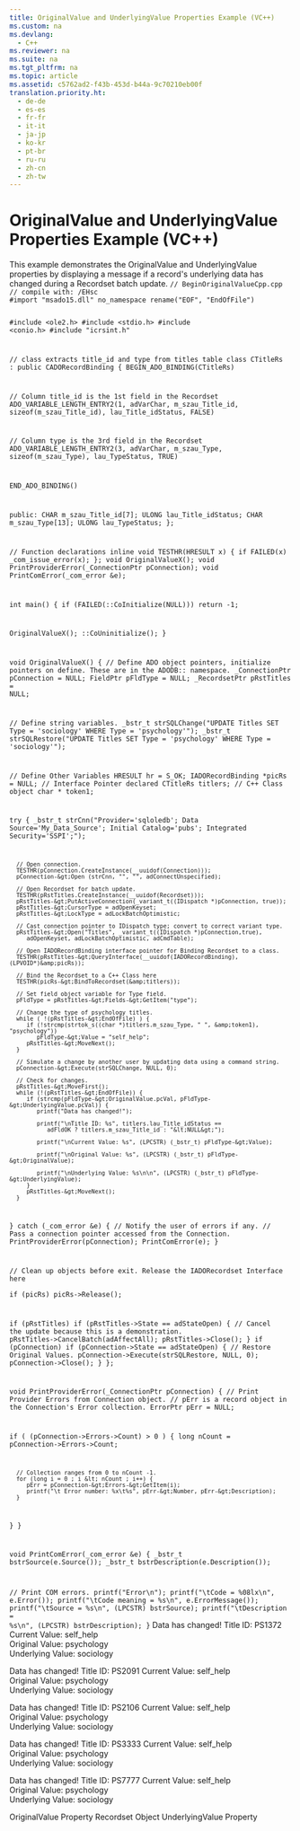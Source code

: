 ```yaml
---
title: OriginalValue and UnderlyingValue Properties Example (VC++)
ms.custom: na
ms.devlang: 
  - C++
ms.reviewer: na
ms.suite: na
ms.tgt_pltfrm: na
ms.topic: article
ms.assetid: c5762ad2-f43b-453d-b44a-9c70210eb00f
translation.priority.ht: 
  - de-de
  - es-es
  - fr-fr
  - it-it
  - ja-jp
  - ko-kr
  - pt-br
  - ru-ru
  - zh-cn
  - zh-tw
---
```

# OriginalValue and UnderlyingValue Properties Example (VC++)
<?xml version="1.0" encoding="utf-8"?>
<developerReferenceWithoutSyntaxDocument xmlns="http://ddue.schemas.microsoft.com/authoring/2003/5" xmlns:xlink="http://www.w3.org/1999/xlink" xmlns:xsi="http://www.w3.org/2001/XMLSchema-instance" xsi:schemaLocation="http://ddue.schemas.microsoft.com/authoring/2003/5 http://dduestorage.blob.core.windows.net/ddueschema/developer.xsd">
  <introduction>
    <para>This example demonstrates the <legacyLink xlink:href="6e33c6ec-14d9-4b1d-ba9b-cb99862e7bac">OriginalValue</legacyLink> and <legacyLink xlink:href="00a0c8b8-8b63-433f-95b8-020ab05874a0">UnderlyingValue</legacyLink> properties by displaying a message if a record's underlying data has changed during a <legacyLink xlink:href="ede1415f-c3df-4cc5-a05b-2576b2b84b60">Recordset</legacyLink> batch update.</para>
  </introduction>
  <codeExample>
    <code>// BeginOriginalValueCpp.cpp
// compile with: /EHsc
#import "msado15.dll" no_namespace rename("EOF", "EndOfFile")

#include &lt;ole2.h&gt;
#include &lt;stdio.h&gt;
#include &lt;conio.h&gt;
#include "icrsint.h"

// class extracts title_id and type from titles table
class CTitleRs : public CADORecordBinding {
   BEGIN_ADO_BINDING(CTitleRs)

   // Column title_id is the 1st field in the Recordset
   ADO_VARIABLE_LENGTH_ENTRY2(1, adVarChar, m_szau_Title_id, sizeof(m_szau_Title_id), lau_Title_idStatus, FALSE)

   // Column type is the 3rd field in the Recordset
   ADO_VARIABLE_LENGTH_ENTRY2(3, adVarChar, m_szau_Type, sizeof(m_szau_Type), lau_TypeStatus, TRUE)

   END_ADO_BINDING()

public:
   CHAR m_szau_Title_id[7];
   ULONG lau_Title_idStatus;
   CHAR m_szau_Type[13];
   ULONG lau_TypeStatus;
};

// Function declarations
inline void TESTHR(HRESULT x) { if FAILED(x) _com_issue_error(x); };
void OriginalValueX();
void PrintProviderError(_ConnectionPtr pConnection);
void PrintComError(_com_error &amp;e);

int main() {
   if (FAILED(::CoInitialize(NULL)))
      return -1;

   OriginalValueX();
   ::CoUninitialize();
}

void OriginalValueX() {
   // Define ADO object pointers, initialize pointers on define.  These are in the ADODB::  namespace.
   _ConnectionPtr pConnection = NULL;
   FieldPtr pFldType = NULL;
   _RecordsetPtr pRstTitles = NULL;

   // Define string variables.
   _bstr_t strSQLChange("UPDATE Titles SET Type = 'sociology' WHERE Type = 'psychology'");
   _bstr_t strSQLRestore("UPDATE Titles SET Type = 'psychology' WHERE Type = 'sociology'");

   // Define Other Variables
   HRESULT hr = S_OK;
   IADORecordBinding *picRs = NULL;   // Interface Pointer declared
   CTitleRs titlers;   // C++ Class object
   char * token1;

   try {
      _bstr_t strCnn("Provider='sqloledb'; Data Source='My_Data_Source'; Initial Catalog='pubs'; Integrated Security='SSPI';");

      // Open connection.
      TESTHR(pConnection.CreateInstance(__uuidof(Connection)));
      pConnection-&gt;Open (strCnn, "", "", adConnectUnspecified);

      // Open Recordset for batch update.
      TESTHR(pRstTitles.CreateInstance(__uuidof(Recordset)));
      pRstTitles-&gt;PutActiveConnection(_variant_t((IDispatch *)pConnection, true));
      pRstTitles-&gt;CursorType = adOpenKeyset;
      pRstTitles-&gt;LockType = adLockBatchOptimistic;

      // Cast connection pointer to IDispatch type; convert to correct variant type.
      pRstTitles-&gt;Open("Titles", _variant_t((IDispatch *)pConnection,true),
         adOpenKeyset, adLockBatchOptimistic, adCmdTable);

      // Open IADORecordBinding interface pointer for Binding Recordset to a class.
      TESTHR(pRstTitles-&gt;QueryInterface(__uuidof(IADORecordBinding), (LPVOID*)&amp;picRs));

      // Bind the Recordset to a C++ Class here  
      TESTHR(picRs-&gt;BindToRecordset(&amp;titlers));

      // Set field object variable for Type field.
      pFldType = pRstTitles-&gt;Fields-&gt;GetItem("type");

      // Change the type of psychology titles.
      while ( !(pRstTitles-&gt;EndOfFile) ) {
         if (!strcmp(strtok_s((char *)titlers.m_szau_Type, " ", &amp;token1), "psychology"))
            pFldType-&gt;Value = "self_help";
         pRstTitles-&gt;MoveNext();
      }

      // Simulate a change by another user by updating data using a command string.
      pConnection-&gt;Execute(strSQLChange, NULL, 0);

      // Check for changes.
      pRstTitles-&gt;MoveFirst();
      while (!(pRstTitles-&gt;EndOfFile)) {
         if (strcmp(pFldType-&gt;OriginalValue.pcVal, pFldType-&gt;UnderlyingValue.pcVal)) {
            printf("Data has changed!");

            printf("\nTitle ID: %s", titlers.lau_Title_idStatus == 
               adFldOK ? titlers.m_szau_Title_id : "&lt;NULL&gt;");

            printf("\nCurrent Value: %s", (LPCSTR) (_bstr_t) pFldType-&gt;Value);

            printf("\nOriginal Value: %s", (LPCSTR) (_bstr_t) pFldType-&gt;OriginalValue);

            printf("\nUnderlying Value: %s\n\n", (LPCSTR) (_bstr_t) pFldType-&gt;UnderlyingValue);
         }
         pRstTitles-&gt;MoveNext();
      }
   }
   catch (_com_error &amp;e)  {
      // Notify the user of errors if any.
      // Pass a connection pointer accessed from the Connection.
      PrintProviderError(pConnection);
      PrintComError(e);
   }

   // Clean up objects before exit.  Release the IADORecordset Interface here   
   if (picRs)
      picRs-&gt;Release();

   if (pRstTitles)
      if (pRstTitles-&gt;State == adStateOpen) {
         // Cancel the update because this is a demonstration.
         pRstTitles-&gt;CancelBatch(adAffectAll);
         pRstTitles-&gt;Close();
      }
      if (pConnection)
         if (pConnection-&gt;State == adStateOpen) {
            // Restore Original Values.
            pConnection-&gt;Execute(strSQLRestore, NULL, 0);
            pConnection-&gt;Close();
         }
};

void PrintProviderError(_ConnectionPtr pConnection) {
   // Print Provider Errors from Connection object.
   // pErr is a record object in the Connection's Error collection.
   ErrorPtr pErr = NULL;

   if ( (pConnection-&gt;Errors-&gt;Count) &gt; 0 ) {
      long nCount = pConnection-&gt;Errors-&gt;Count;

      // Collection ranges from 0 to nCount -1.
      for (long i = 0 ; i &lt; nCount ; i++) {
         pErr = pConnection-&gt;Errors-&gt;GetItem(i);
         printf("\t Error number: %x\t%s", pErr-&gt;Number, pErr-&gt;Description);
      }
   }
}

void PrintComError(_com_error &amp;e) {
   _bstr_t bstrSource(e.Source());
   _bstr_t bstrDescription(e.Description());

   // Print COM errors. 
   printf("Error\n");
   printf("\tCode = %08lx\n", e.Error());
   printf("\tCode meaning = %s\n", e.ErrorMessage());
   printf("\tSource = %s\n", (LPCSTR) bstrSource);
   printf("\tDescription = %s\n", (LPCSTR) bstrDescription);
}</code>
    <comments>
      <content>
        <computerOutput>Data has changed!
Title ID: PS1372
Current Value: self_help   
Original Value: psychology  
Underlying Value: sociology   

Data has changed!
Title ID: PS2091
Current Value: self_help   
Original Value: psychology  
Underlying Value: sociology   

Data has changed!
Title ID: PS2106
Current Value: self_help   
Original Value: psychology  
Underlying Value: sociology   

Data has changed!
Title ID: PS3333
Current Value: self_help   
Original Value: psychology  
Underlying Value: sociology   

Data has changed!
Title ID: PS7777
Current Value: self_help   
Original Value: psychology  
Underlying Value: sociology   
</computerOutput>
      </content>
    </comments>
  </codeExample>
  <relatedTopics>
<link xlink:href="6e33c6ec-14d9-4b1d-ba9b-cb99862e7bac">OriginalValue Property</link>
<link xlink:href="ede1415f-c3df-4cc5-a05b-2576b2b84b60">Recordset Object</link>
<link xlink:href="00a0c8b8-8b63-433f-95b8-020ab05874a0">UnderlyingValue Property</link>
</relatedTopics>
</developerReferenceWithoutSyntaxDocument>